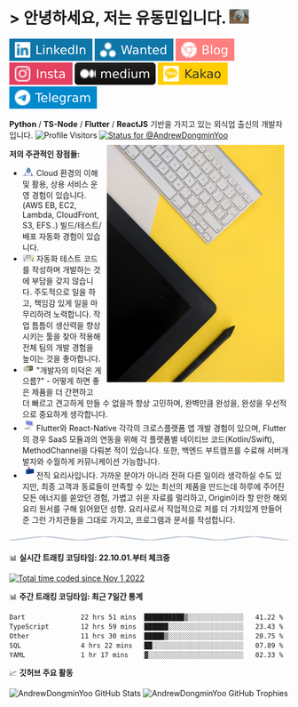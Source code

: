 # > 안녕하세요, 저는 유동민입니다. <img src="assets/greeting-cat.gif" alt="greeting cat" width="35">

[![Linkedin Badge](assets/linked-in.svg)](https://www.linkedin.com/in/dongmin-yu-0394a5223/)
[![Wanted Badge](assets/wanted.svg)](https://www.wanted.co.kr/cv/BwEFAg4GDE4BBAcODA0BTEc=)
[![DevBlog Badge](assets/tistory-blog.svg)](https://cat-minzzi.tistory.com/)
[![Instagram Badge](assets/instagram.svg)](https://www.instagram.com/minzzi._.andrew/)
[![Medium Badge](assets/medium.svg)](https://medium.com/@ydm2790)
[![KakaoTalk Badge](assets/kakao-talk.svg)](https://open.kakao.com/o/suc69eLe)
[![Telegram Badge](assets/telegram.svg)](https://t.me/AndrewDongminYoo)

**Python** / **TS-Node** / **Flutter** / **ReactJS** 기반을 가지고 있는 외식업 출신의 개발자입니다.
<img src="https://visitor-badge.glitch.me/badge?page_id=AndrewDongminYoo.AndrewDongminYoo&left_text=People+Who+Visit+this+Profile+or+Who+Read+this+README.md" alt="Profile Visitors"/>
[![Status for @AndrewDongminYoo](https://badge.stateful.com/AndrewDongminYoo/status.svg)](https://app.stateful.com/@AndrewDongminYoo)
<img alt="confidence as a developer" src="assets/background.jpeg" width="320" height="427" style="margin: 8px" align="right" />

**저의 주관적인 장점들:**

- <img src="assets/developer.gif" width="21" />  Cloud 환경의 이해 및 활용, 상용 서비스 운영 경험이 있습니다. (AWS EB, EC2, Lambda, CloudFront, S3, EFS..) 빌드/테스트/배포 자동화 경험이 있습니다.
- <img src="assets/lightning.gif" width="21" />  자동화 테스트 코드를 작성하며 개발하는 것에 부담을 갖지 않습니다. 주도적으로 일을 하고, 책임감 있게 일을 마무리하려 노력합니다. 작업 틈틈이 생산력을 향상시키는 툴을 찾아 적용해 전체 팀의 개발 경험을 높이는 것을 좋아합니다.
- <img src="assets/message.gif" width="21" />  "개발자의 미덕은 게으름?" - 어떻게 하면 좋은 제품을 더 간편하고 더 빠르고 견고하게 만들 수 없을까 항상 고민하며, 완벽만큼 완성을, 완성을 우선적으로 중요하게 생각합니다.
- <img src="assets/laptop.gif" width="21" />  Flutter와 React-Native 각각의 크로스플랫폼 앱 개발 경험이 있으며, Flutter의 경우 SaaS 모듈과의 연동을 위해 각 플랫폼별 네이티브 코드(Kotlin/Swift), MethodChannel을 다뤄본 적이 있습니다. 또한, 백엔드 부트캠프를 수료해 서버개발자와 수월하게 커뮤니케이션 가능합니다.
- <img src="assets/letterbox.gif" width="21" />  전직 요리사입니다. 가까운 분야가 아니라 전혀 다른 일이라 생각하실 수도 있지만, 최종 고객과 동료들이 만족할 수 있는 최선의 제품을 만드는데 하루에 주어진 모든 에너지를 쏟았던 경험, 가볍고 쉬운 자료를 멀리하고, Origin이라 할 만한 해외 요리 원서를 구해 읽어왔던 성향. 요리사로서 직업적으로 저를 더 가치있게 만들어준 그런 가치관들을 그대로 가지고, 프로그램과 문서를 작성합니다.

<img src="assets/divider.svg" style="display:block;margin:20px auto;" width="100%" height="8" align="center"/>

📊 **실시간 트래킹 코딩타임: 22.10.01.부터 체크중**

[![Total time coded since Nov 1 2022](https://wakatime.com/badge/user/9950e5aa-6874-4666-96a4-97dc4da0c644.svg?style=for-the-badge)](https://wakatime.com/@9950e5aa-6874-4666-96a4-97dc4da0c644)


📊 **주간 트래킹 코딩타임: 최근 7일간 통계**

<!--START_SECTION:waka-->

```txt
Dart              22 hrs 51 mins  ██████████▒░░░░░░░░░░░░░░   41.22 %
TypeScript        12 hrs 59 mins  ██████░░░░░░░░░░░░░░░░░░░   23.43 %
Other             11 hrs 30 mins  █████▒░░░░░░░░░░░░░░░░░░░   20.75 %
SQL               4 hrs 22 mins   ██░░░░░░░░░░░░░░░░░░░░░░░   07.89 %
YAML              1 hr 17 mins    ▓░░░░░░░░░░░░░░░░░░░░░░░░   02.33 %
```

<!--END_SECTION:waka-->

📈 **깃허브 주요 활동**

![AndrewDongminYoo GitHub Stats](https://stats.hyochan.dev/api/github-stats-advanced?login=AndrewDongminYoo)
![AndrewDongminYoo GitHub Trophies](https://stats.hyochan.dev/api/github-trophies?login=AndrewDongminYoo)
